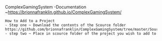 ComplexGamingSystem
-Documentation ~https://brionnafranklin.github.io/ComplexGamingSystem/
~~~~~~~~~~~~~~~~~~~~~~~~~~~~~~~~~~~~~~
How to Add to a Project
- Step one ~ Download the contents of the Scource folder https://github.com/brionnafranklin/ComplexGamingSystem/tree/master/Source
- step two ~ Place in scource folder of the project you wish to add to
~~~~~~~~~~~~~~~~~~~~~~~~~~~~~~~~~~~~~~
